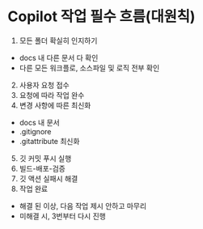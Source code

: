 # Copilot 작업 필수 흐름(대원칙)

1. 모든 폴더 확실히 인지하기

- docs 내 다른 문서 다 확인
- 다른 모든 워크플로, 소스파일 및 로직 전부 확인

2. 사용자 요청 접수
3. 요청에 따라 작업 완수
4. 변경 사항에 따른 최신화

- docs 내 문서
- .gitignore
- .gitattribute 최신화

5. 깃 커밋 푸시 실행
6. 빌드-배포-검증
7. 깃 액션 실패시 해결
8. 작업 완료
- 해결 된 이상, 다음 작업 제시 안하고 마무리
- 미해결 시, 3번부터 다시 진행